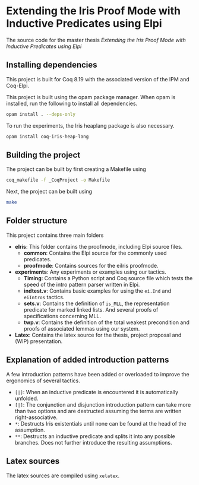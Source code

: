 # Extending the Iris Proof Mode with Inductive Predicates using Elpi

The source code for the master thesis _Extending the Iris Proof Mode with Inductive Predicates using Elpi_

## Installing dependencies

This project is built for Coq 8.19 with the associated version of the IPM and Coq-Elpi.

This project is built using the opam package manager. When opam is installed, run the following to install all dependencies.

```bash
opam install . --deps-only
```

To run the experiments, the Iris heaplang package is also necessary.

```bash
opam install coq-iris-heap-lang
```

## Building the project

The project can be built by first creating a Makefile using

```bash
coq_makefile -f _CoqProject -o Makefile
```

Next, the project can be built using

```bash
make
```

## Folder structure

This project contains three main folders

- **eIris**: This folder contains the proofmode, including Elpi source files.
  - **common**: Contains the Elpi source for the commonly used predicates.
  - **proofmode**: Contains sources for the eiIris proofmode.
- **experiments**: Any experiments or examples using our tactics.
  - **Timing**: Contains a Python script and Coq source file which tests the speed of the intro pattern parser written in Elpi.
  - **indtest.v**: Contains basic examples for using the `ei.Ind` and `eiIntros` tactics.
  - **sets.v**: Contains the definition of `is_MLL`, the representation predicate for marked linked lists. And several proofs of specifications concerning MLL.
  - **twp.v**: Contains the definition of the total weakest precondition and proofs of associated lemmas using our system.
- **Latex**: Contains the latex source for the thesis, project proposal and (WIP) presentation.

## Explanation of added introduction patterns

A few introduction patterns have been added or overloaded to improve the ergonomics of several tactics.

- `[|]`: When an inductive predicate is encountered it is automatically unfolded.
- `[|]`: The conjunction and disjunction introduction pattern can take more than two options and are destructed assuming the terms are written right-associative.
- `*`: Destructs Iris existentials until none can be found at the head of the assumption.
- `**`: Destructs an inductive predicate and splits it into any possible branches. Does not further introduce the resulting assumptions.

## Latex sources

The latex sources are compiled using `xelatex`.
